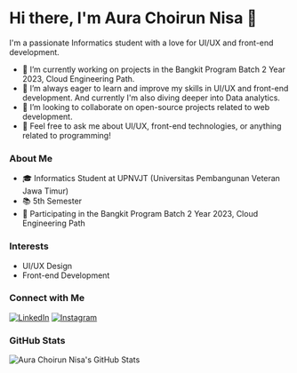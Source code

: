 # Hi there, I'm Aura Choirun Nisa 👋

I'm a passionate Informatics student with a love for UI/UX and front-end development.

- 🔭 I’m currently working on projects in the Bangkit Program Batch 2 Year 2023, Cloud Engineering Path.
- 🌱 I’m always eager to learn and improve my skills in UI/UX and front-end development. And currently I'm also diving deeper into Data analytics.
- 👯 I’m looking to collaborate on open-source projects related to web development.
- 💬 Feel free to ask me about UI/UX, front-end technologies, or anything related to programming!

### About Me

- 🎓 Informatics Student at UPNVJT (Universitas Pembangunan Veteran Jawa Timur)
- 📚 5th Semester
- 🌟 Participating in the Bangkit Program Batch 2 Year 2023, Cloud Engineering Path

### Interests

- UI/UX Design
- Front-end Development

### Connect with Me

[![LinkedIn](https://img.shields.io/badge/LinkedIn-AuraChoirunNisa-blue)](https://www.linkedin.com/in/Auraachn26073/)
[![Instagram](https://img.shields.io/badge/Instagram-auraachn._-purple)](https://www.instagram.com/auraachn._/)

### GitHub Stats
![Aura Choirun Nisa's GitHub Stats](https://github-readme-stats.vercel.app/api?username=auraachn&show_icons=true&theme=dark)



<!--
**Auraachn/Auraachn** is a ✨ _special_ ✨ repository because its `README.md` (this file) appears on your GitHub profile.

Here are some ideas to get you started:

- 🔭 I’m currently working on ...
- 🌱 I’m currently learning ...
- 👯 I’m looking to collaborate on ...
- 🤔 I’m looking for help with ...
- 💬 Ask me about ...
- 📫 How to reach me: ...
- 😄 Pronouns: ...
- ⚡ Fun fact: ...
-->
